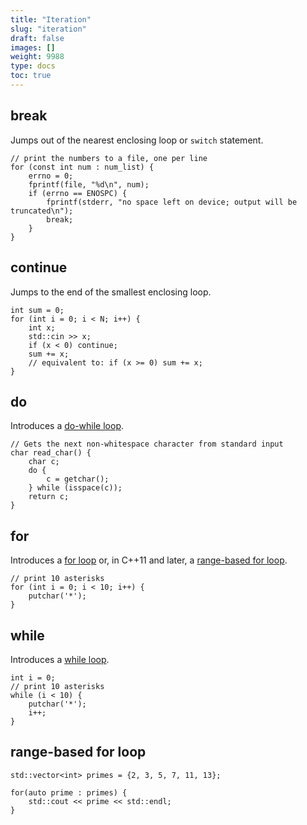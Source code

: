 ```yaml
---
title: "Iteration"
slug: "iteration"
draft: false
images: []
weight: 9988
type: docs
toc: true
---
```


## break
Jumps out of the nearest enclosing loop or `switch` statement.

    // print the numbers to a file, one per line
    for (const int num : num_list) {
        errno = 0;
        fprintf(file, "%d\n", num);
        if (errno == ENOSPC) {
            fprintf(stderr, "no space left on device; output will be truncated\n");
            break;
        }
    }

## continue
Jumps to the end of the smallest enclosing loop.

    int sum = 0;
    for (int i = 0; i < N; i++) {
        int x;
        std::cin >> x;
        if (x < 0) continue;
        sum += x;
        // equivalent to: if (x >= 0) sum += x;
    }

## do
Introduces a [do-while loop](https://www.wikiod.com/docs/c%2b%2b/589/loops/7821/do-while-loop).

    // Gets the next non-whitespace character from standard input
    char read_char() {
        char c;
        do {
            c = getchar();
        } while (isspace(c));
        return c;
    }

## for
Introduces a [for loop](https://www.wikiod.com/docs/c%2b%2b/589/loops/1945/for-loop) or, in C++11 and later, a [range-based for loop](https://www.wikiod.com/docs/c%2b%2b/589/loops/1926/range-based-for).

    // print 10 asterisks
    for (int i = 0; i < 10; i++) {
        putchar('*');
    }

## while
Introduces a [while loop][1].

    int i = 0;
    // print 10 asterisks
    while (i < 10) {
        putchar('*');
        i++;
    }


  [1]: https://www.wikiod.com/docs/c%2B%2B/589/loops/3301/while-loop#t=201611112017446296865

## range-based for loop
    std::vector<int> primes = {2, 3, 5, 7, 11, 13};

    for(auto prime : primes) {
        std::cout << prime << std::endl;
    }

